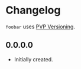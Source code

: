 # Changelog

`foobar` uses [PVP Versioning][1].

## 0.0.0.0

* Initially created.

[1]: https://pvp.haskell.org
